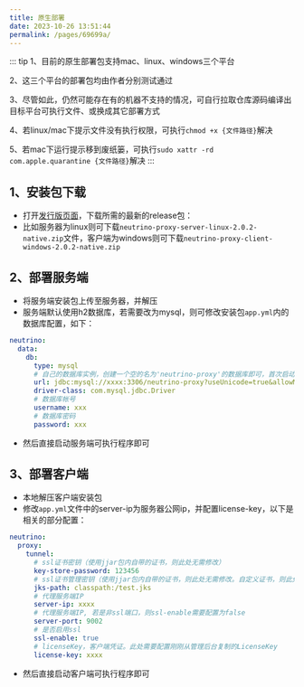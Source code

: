 ```yaml
---
title: 原生部署
date: 2023-10-26 13:51:44
permalink: /pages/69699a/
---
```


::: tip
1、目前的原生部署包支持mac、linux、windows三个平台

2、这三个平台的部署包均由作者分别测试通过

3、尽管如此，仍然可能存在有的机器不支持的情况，可自行拉取仓库源码编译出目标平台可执行文件、或换成其它部署方式

4、若linux/mac下提示文件没有执行权限，可执行`chmod +x {文件路径}`解决

5、若mac下运行提示移到废纸篓，可执行`sudo xattr -rd com.apple.quarantine {文件路径}`解决
:::

## 1、安装包下载
- 打开[发行版页面](https://gitee.com/dromara/neutrino-proxy/releases)，下载所需的最新的release包：
- 比如服务器为linux则可下载`neutrino-proxy-server-linux-2.0.2-native.zip`文件，客户端为windows则可下载`neutrino-proxy-client-windows-2.0.2-native.zip`

## 2、部署服务端
- 将服务端安装包上传至服务器，并解压
- 服务端默认使用h2数据库，若需要改为mysql，则可修改安装包`app.yml`内的数据库配置，如下：
```yml
neutrino:
  data:
    db:
      type: mysql
      # 自己的数据库实例，创建一个空的名为'neutrino-proxy'的数据库即可，首次启动服务端会自动初始化
      url: jdbc:mysql://xxxx:3306/neutrino-proxy?useUnicode=true&allowMultiQueries=true&useAffectedRows=true&useSSL=false
      driver-class: com.mysql.jdbc.Driver
      # 数据库帐号
      username: xxx
      # 数据库密码
      password: xxx
```
- 然后直接启动服务端可执行程序即可

## 3、部署客户端
- 本地解压客户端安装包
- 修改`app.yml`文件中的server-ip为服务器公网ip，并配置license-key，以下是相关的部分配置：
```yml
neutrino:
  proxy:
    tunnel:
      # ssl证书密钥（使用jjar包内自带的证书，则此处无需修改）
      key-store-password: 123456
      # ssl证书管理密钥（使用jjar包内自带的证书，则此处无需修改。自定义证书，则此处配置对应的路径）
      jks-path: classpath:/test.jks
      # 代理服务端IP
      server-ip: xxxx
      # 代理服务端IP, 若是非ssl端口，则ssl-enable需要配置为false
      server-port: 9002
      # 是否启用ssl
      ssl-enable: true
      # licenseKey，客户端凭证。此处需要配置刚刚从管理后台复制的LicenseKey
      license-key: xxxx
```
- 然后直接启动客户端可执行程序即可
